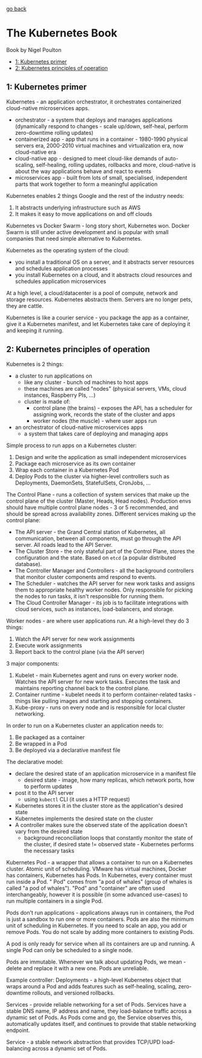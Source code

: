 [go back](https://github.com/pkardas/learning)

# The Kubernetes Book

Book by Nigel Poulton

- [1: Kubernetes primer](#1-kubernetes-primer)
- [2: Kubernetes principles of operation](#2-kubernetes-principles-of-operation)

## 1: Kubernetes primer

Kubernetes - an application orchestrator, it orchestrates containerized cloud-native microservices apps.

- orchestrator - a system that deploys and manages applications (dynamically respond to changes - scale up/down,
  self-heal, perform zero-downtime rolling updates)
- containerized app - app that runs in a container - 1980-1990 physical servers era, 2000-2010 virtual machines and
  virtualization era, now cloud-native era
- cloud-native app - designed to meet cloud-like demands of auto-scaling, self-healing, rolling updates, rollbacks and
  more, cloud-native is about the way applications behave and react to events
- microservices app - built from lots of small, specialised, independent parts that work together to form a meaningful
  application

Kubernetes enables 2 things Google and the rest of the industry needs:

1. It abstracts underlying infrastructure such as AWS
2. It makes it easy to move applications on and off clouds

Kubernetes vs Docker Swarm - long story short, Kubernetes won. Docker Swarm is still under active development and is
popular with small companies that need simple alternative to Kubernetes.

Kubernetes as the operating system of the cloud:

- you install a traditional OS on a server, and it abstracts server resources and schedules application processes
- you install Kubernetes on a cloud, and it abstracts cloud resources and schedules application microservices

At a high level, a cloud/datacenter is a pool of compute, network and storage resources. Kubernetes abstracts them.
Servers are no longer pets, they are cattle.

Kubernetes is like a courier service - you package the app as a container, give it a Kubernetes manifest, and let
Kubernetes take care of deploying it and keeping it running.

## 2: Kubernetes principles of operation

Kubernetes is 2 things:

- a cluster to run applications on
    - like any cluster - bunch od machines to host apps
    - these machines are called "nodes" (physical servers, VMs, cloud instances, Raspberry PIs, ...)
    - cluster is made of:
        - control plane (the brains) - exposes the API, has a scheduler for assigning work, records the state of the
          cluster and apps
        - worker nodes (the muscle) - where user apps run
- an orchestrator of cloud-native microservices apps
    - a system that takes care of deploying and managing apps

Simple process to run apps on a Kubernetes cluster:

1. Design and write the application as small independent microservices
2. Package each microservice as its own container
3. Wrap each container in a Kubernetes Pod
4. Deploy Pods to the cluster via higher-level controllers such as Deployments, DaemonSets, StatefulSets, CronJobs, ...

The Control Plane - runs a collection of system services that make up the control plane of the cluster (Master, Heads,
Head nodes). Production envs should have multiple control plane nodes - 3 or 5 recommended, and should be spread across
availability zones. Different services making up the control plane:

- The API server - the Grand Central station of Kubernetes, all communication, between all components, must go through
  the API server. All roads lead to the API Server.
- The Cluster Store - the only stateful part of the Control Plane, stores the configuration and the state. Based
  on `etcd` (a popular distributed database).
- The Controller Manager and Controllers - all the background controllers that monitor cluster components amd respond to
  events.
- The Scheduler - watches the API server for new work tasks and assigns them to appropriate healthy worker nodes. Only
  responsible for picking the nodes to run tasks, it isn't responsible for running them.
- The Cloud Controller Manager - its job is to facilitate integrations with cloud services, such as instances,
  load-balancers, and storage.

Worker nodes - are where user applications run. At a high-level they do 3 things:

1. Watch the API server for new work assignments
2. Execute work assignments
3. Report back to the control plane (via the API server)

3 major components:

1. Kubelet - main Kubernetes agent and runs on every worker node. Watches the API server for new work tasks. Executes
   the task and maintains reporting channel back to the control plane.
2. Container runtime - kubelet needs it to perform container-related tasks - things like pulling images and starting and
   stopping containers.
3. Kube-proxy - runs on every node and is responsible for local cluster networking.

In order to run on a Kubernetes cluster an application needs to:

1. Be packaged as a container
2. Be wrapped in a Pod
3. Be deployed via a declarative manifest file

The declarative model:

- declare the desired state of an application microservice in a manifest file
    - desired state - image, how many replicas, which network ports, how to perform updates
- post it to the API server
    - using `kubectl` CLI (it uses a HTTP request)
- Kubernetes stores it in the cluster store as the application's desired state
- Kubernetes implements the desired state on the cluster
- A controller makes sure the observed state of the application doesn't vary from the desired state
    - background reconciliation loops that constantly monitor the state of the cluster, if desired state != observed
      state - Kubernetes performs the necessary tasks

Kubernetes Pod - a wrapper that allows a container to run on a Kubernetes cluster. Atomic unit of scheduling. VMware has
virtual machines, Docker has containers, Kubernetes has Pods. In Kubernetes, every container must run inside a Pod. "
Pod" comes from "a pod of whales" (group of whales is called "a pod of whales"). "Pod" and "container" are often used
interchangeably, however it is possible (in some advanced use-cases) to run multiple containers in a single Pod.

Pods don't run applications - applications always run in containers, the Pod is just a sandbox to run one or more
containers. Pods are also the minimum unit of scheduling in Kubernetes. If you need to scale an app, you add or remove
Pods. You do not scale by adding more containers to existing Pods.

A pod is only ready for service when all its containers are up and running. A single Pod can only be scheduled to a
single node.

Pods are immutable. Whenever we talk about updating Pods, we mean - delete and replace it with a new one. Pods are
unreliable.

Example controller: Deployments - a high-level Kubernetes object that wraps around a Pod and adds features such as
self-healing, scaling, zero-downtime rollouts, and versioned rollbacks.

Services - provide reliable networking for a set of Pods. Services have a stable DNS name, IP address and name, they
load-balance traffic across a dynamic set of Pods. As Pods come and go, the Service observes this, automatically updates
itself, and continues to provide that stable networking endpoint.

Service - a stable network abstraction that provides TCP/UPD load-balancing across a dynamic set of Pods.
